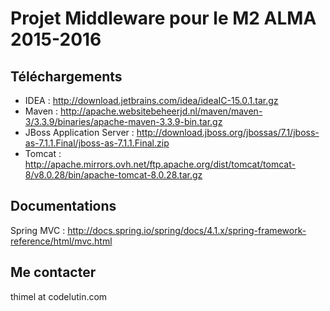 Projet Middleware pour le M2 ALMA 2015-2016
===========================================

Téléchargements
---------------

- IDEA : http://download.jetbrains.com/idea/ideaIC-15.0.1.tar.gz
- Maven : http://apache.websitebeheerjd.nl/maven/maven-3/3.3.9/binaries/apache-maven-3.3.9-bin.tar.gz
- JBoss Application Server : http://download.jboss.org/jbossas/7.1/jboss-as-7.1.1.Final/jboss-as-7.1.1.Final.zip
- Tomcat : http://apache.mirrors.ovh.net/ftp.apache.org/dist/tomcat/tomcat-8/v8.0.28/bin/apache-tomcat-8.0.28.tar.gz

Documentations
--------------

Spring MVC : http://docs.spring.io/spring/docs/4.1.x/spring-framework-reference/html/mvc.html

Me contacter
------------

thimel at codelutin.com

